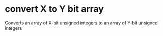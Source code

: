 # convert X to Y bit array
 Converts an array of X-bit unsigned integers to an array of Y-bit unsigned integers
